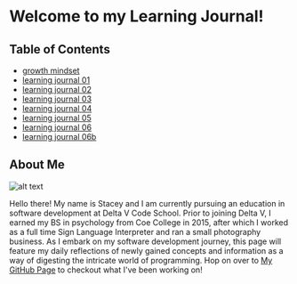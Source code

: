 # Welcome to my Learning Journal!


## Table of Contents
- [growth mindset](growthmindset.md)
- [learning journal 01](learningjournal01.md)
- [learning journal 02](learningjournal02.md)
- [learning journal 03](learningjournal03.md)
- [learning journal 04](learningjournal04.md)
- [learning journal 05](learningjournal05.md)
- [learning journal 06](learningjournal06.md)
- [learning journal 06b](learningjournal06b.md)

## About Me 
![alt text](https://avatars1.githubusercontent.com/u/55901495?s=460&v=4)

Hello there! My name is Stacey and I am currently pursuing an education in software development at Delta V Code School. Prior to joining Delta V, I earned my BS in psychology from Coe College in 2015, after which I worked as a full time Sign Language Interpreter and ran a small photography business. As I embark on my software development journey, this page will feature my daily reflections of newly gained concepts and information as a way of digesting the intricate world of programming. Hop on over to 
[My GitHub Page](https://selmat273.github.io/LearningJournal/) to checkout what I've been working on!
